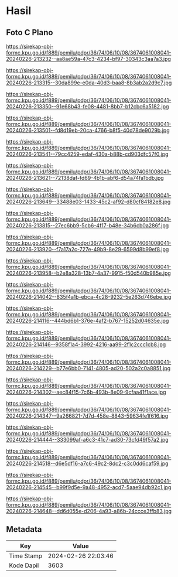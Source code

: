 # Hasil

## Foto C Plano

https://sirekap-obj-formc.kpu.go.id/f889/pemilu/pdpr/36/74/06/10/08/3674061008041-20240226-213232--aa8ae59a-47c3-4234-bf97-30343c3aa7a3.jpg

https://sirekap-obj-formc.kpu.go.id/f889/pemilu/pdpr/36/74/06/10/08/3674061008041-20240226-213315--30da899e-e0da-40d3-baa8-8b3ab2a2d9c7.jpg

https://sirekap-obj-formc.kpu.go.id/f889/pemilu/pdpr/36/74/06/10/08/3674061008041-20240226-213350--91e68b43-fe08-4481-8bb7-b12cbc6a5182.jpg

https://sirekap-obj-formc.kpu.go.id/f889/pemilu/pdpr/36/74/06/10/08/3674061008041-20240226-213501--fd8d19eb-20ca-4766-b8f5-40d78de9029b.jpg

https://sirekap-obj-formc.kpu.go.id/f889/pemilu/pdpr/36/74/06/10/08/3674061008041-20240226-213541--79cc4259-edaf-430a-b88b-cd903dfc57f0.jpg

https://sirekap-obj-formc.kpu.go.id/f889/pemilu/pdpr/36/74/06/10/08/3674061008041-20240226-213621--72138daf-fd69-4b1b-abf6-d54a74fa1bdb.jpg

https://sirekap-obj-formc.kpu.go.id/f889/pemilu/pdpr/36/74/06/10/08/3674061008041-20240226-213649--33488e03-1433-45c2-af92-d80cf84182e8.jpg

https://sirekap-obj-formc.kpu.go.id/f889/pemilu/pdpr/36/74/06/10/08/3674061008041-20240226-213815--27ec6bb9-5cb6-4f17-b48e-34b6cb0a286f.jpg

https://sirekap-obj-formc.kpu.go.id/f889/pemilu/pdpr/36/74/06/10/08/3674061008041-20240226-213920--f7a17a2c-727e-49b9-8e29-6599d8b99ef8.jpg

https://sirekap-obj-formc.kpu.go.id/f889/pemilu/pdpr/36/74/06/10/08/3674061008041-20240226-213958--b2e8a328-13b7-4a37-9915-f50d540b985e.jpg

https://sirekap-obj-formc.kpu.go.id/f889/pemilu/pdpr/36/74/06/10/08/3674061008041-20240226-214042--835f4a1b-ebca-4c28-9232-5e263d746ebe.jpg

https://sirekap-obj-formc.kpu.go.id/f889/pemilu/pdpr/36/74/06/10/08/3674061008041-20240226-214116--444bd6b1-376e-4af2-b767-15252d04635e.jpg

https://sirekap-obj-formc.kpu.go.id/f889/pemilu/pdpr/36/74/06/10/08/3674061008041-20240226-214146--9358f1a4-3992-4216-aa99-2f1c2ccc1cb8.jpg

https://sirekap-obj-formc.kpu.go.id/f889/pemilu/pdpr/36/74/06/10/08/3674061008041-20240226-214229--b77e6bb0-7141-4805-ad20-502a2c0a8851.jpg

https://sirekap-obj-formc.kpu.go.id/f889/pemilu/pdpr/36/74/06/10/08/3674061008041-20240226-214302--aec84f15-7c6b-493b-8e09-9cfaa41f1ace.jpg

https://sirekap-obj-formc.kpu.go.id/f889/pemilu/pdpr/36/74/06/10/08/3674061008041-20240226-214347--9a266821-7d7d-458e-8843-59634fe1f616.jpg

https://sirekap-obj-formc.kpu.go.id/f889/pemilu/pdpr/36/74/06/10/08/3674061008041-20240226-214444--333099af-a6c3-41c7-ad30-73cfd49f57a2.jpg

https://sirekap-obj-formc.kpu.go.id/f889/pemilu/pdpr/36/74/06/10/08/3674061008041-20240226-214518--d6e5df16-a7c6-49c2-8dc2-c3c0dd6caf59.jpg

https://sirekap-obj-formc.kpu.go.id/f889/pemilu/pdpr/36/74/06/10/08/3674061008041-20240226-214545--b99f9d5e-9a48-4952-acd7-5aae94db92c1.jpg

https://sirekap-obj-formc.kpu.go.id/f889/pemilu/pdpr/36/74/06/10/08/3674061008041-20240226-214648--dd6d055e-d206-4a93-a86b-24ccce3ffb83.jpg


## Metadata

| Key        | Value               |
| ---------- | ------------------- |
| Time Stamp | 2024-02-26 22:03:46 |
| Kode Dapil | 3603                |



